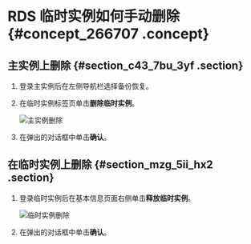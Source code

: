 # RDS 临时实例如何手动删除 {#concept_266707 .concept}

## 主实例上删除 {#section_c43_7bu_3yf .section}

1.  登录主实例后在左侧导航栏选择备份恢复。
2.  在临时实例标签页单击**删除临时实例**。

    ![主实例删除](http://static-aliyun-doc.oss-cn-hangzhou.aliyuncs.com/assets/img/8402/155808220347498_zh-CN.png)

3.  在弹出的对话框中单击**确认**。

## 在临时实例上删除 {#section_mzg_5ii_hx2 .section}

1.  登录临时实例后在基本信息页面右侧单击**释放临时实例**。

    ![临时实例删除](http://static-aliyun-doc.oss-cn-hangzhou.aliyuncs.com/assets/img/8402/155808220347499_zh-CN.png)

2.  在弹出的对话框中单击**确认**。

